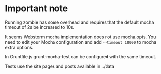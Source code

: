 # Important note

Running zombie has some overhead and requires that the default mocha timeout of 2s be increased to 10s.

It seems Webstorm mocha implementation does not use mocha.opts.
You need to edit your Mocha configuration and add ```--timeout 10000``` to mocha extra options.

In Gruntfile.js grunt-mocha-test can be configured with the same timeout.

Tests use the site pages and posts available in ../data

